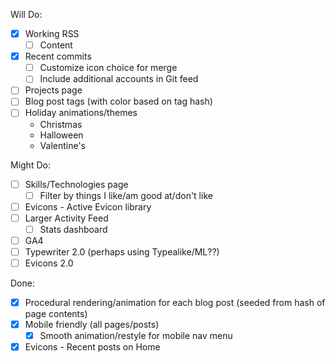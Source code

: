 Will Do:
- [X] Working RSS
    - [ ] Content
- [X] Recent commits
    - [ ] Customize icon choice for merge
    - [ ] Include additional accounts in Git feed
- [ ] Projects page
- [ ] Blog post tags (with color based on tag hash)
- [ ] Holiday animations/themes
    - Christmas
    - Halloween
    - Valentine's

Might Do:
- [ ] Skills/Technologies page
    - [ ] Filter by things I like/am good at/don't like
- [ ] Evicons - Active Evicon library
- [ ] Larger Activity Feed
    - [ ] Stats dashboard
- [ ] GA4
- [ ] Typewriter 2.0 (perhaps using Typealike/ML??)
- [ ] Evicons 2.0

Done:
- [X] Procedural rendering/animation for each blog post (seeded from hash of page contents)
- [X] Mobile friendly (all pages/posts)
    - [X] Smooth animation/restyle for mobile nav menu
- [X] Evicons - Recent posts on Home